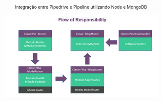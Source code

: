<p align="center">
  Integração entre Pipedrive e Pipeline utilizando Node e MongoDB
</p>
<p align="center">
  <img src="flow.PNG">
</p>